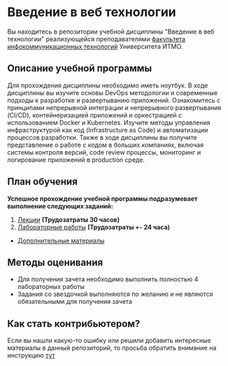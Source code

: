 # Введение в веб технологии

Вы находитесь в репозитории учебной дисциплины "Введение в веб технологии" реализующейся преподавателями [факультета инфокоммуникационных технологий](https://fict.itmo.ru) Университета ИТМО. 

## Описание учебной программы
Для прохождения дисциплины необходимо иметь ноутбук. В ходе дисциплины вы изучите основы DevOps методологии и современные подходы к разработке и развертыванию приложений. Ознакомитесь с принципами непрерывной интеграции и непрерывного развертывания (CI/CD), контейнеризацией приложений и оркестрацией с использованием Docker и Kubernetes. Изучите методы управления инфраструктурой как код (Infrastructure as Code) и автоматизации процессов разработки. Также в ходе дисциплины вы получите представление о работе с кодом в больших компаниях, включая системы контроля версий, code review процессы, мониторинг и логирование приложений в production среде.

## План обучения
**Успешное прохождение учебной программы подразумевает выполнение следующих заданий:**

1. [Лекции](education/lecture.md) **(Трудозатраты 30 часов)**
2. [Лабораторные работы](education/labs.md) **(Трудозатраты +- 24 часа)**


- [Дополнительные материалы](education/additional_materials.md)

## Методы оценивания
- Для получения зачета необходимо выполнить полностью 4 лабораторных работы
- Задания со звездочкой выполняются по желанию и не являются обязательными для получения зачета




## Как стать контрибьютером?
Если вы нашли какую-то ошибку или решили добавить интересные материалы в данный репозиторий, то просьба обратить внимание на инструкцию [тут](https://github.com/itmo-ict-faculty/introduction-to-distributed-technologies/blob/main/README.md)
